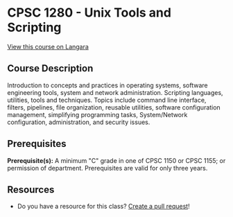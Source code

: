 # CPSC 1280 - Unix Tools and Scripting

[View this course on Langara](https://langara.ca/programs-and-courses/courses/CPSC/1280.html)

## Course Description

Introduction to concepts and practices in operating systems, software engineering tools, system and network administration. Scripting languages, utilities, tools and techniques. Topics include command line interface, filters, pipelines, file organization, reusable utilities, software configuration management, simplifying programming tasks, System/Network configuration, administration, and security issues.

## Prerequisites

**Prerequisite(s):** A minimum "C" grade in one of CPSC 1150 or CPSC 1155; or permission of department. Prerequisites are valid for only three years.

## Resources

- Do you have a resource for this class? [Create a pull request](https://github.com/langaracs/course-resources/compare)!
